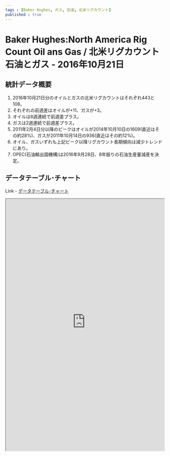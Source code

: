 ```yaml
--- 
tags : [Baker Hughes, ガス, 石油, 北米リグカウント] 
published : true
---
```

# Baker Hughes:North America Rig Count Oil ans Gas / 北米リグカウント 石油とガス - 2016年10月21日
## 統計データ概要
1. 2016年10月21日分のオイルとガスの北米リグカウントはそれぞれ443と108。
1. それぞれの前週差はオイルが+11、ガスが+3。
1. オイルは8週連続で前週差プラス。
1. ガスは2週連続で前週差プラス。
1. 2011年2月4日分以降のピークはオイルが2014年10月10日の1609(直近はその約28%)、ガスが2011年10月14日の936(直近はその約12%)。
1. オイル、ガスいずれも上記ピーク以降リグカウント長期傾向は減少トレンドにあり。
1. OPEC(石油輸出国機構)は2016年9月28日、8年振りの石油生産量減産を決定。


	
## データテーブル･チャート
Link - [データテーブル･チャート](http://knowledgevault.saecanet.com/charts/am-consulting.co.jp-20161022203543.html)
<iframe src="http://knowledgevault.saecanet.com/charts/am-consulting.co.jp-20161022203543.html" width="100%" height="800px"></iframe>